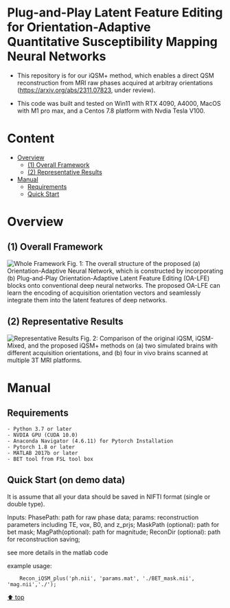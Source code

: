 # Plug-and-Play Latent Feature Editing for Orientation-Adaptive Quantitative Susceptibility Mapping Neural Networks

- This repository is for our iQSM+ method, which enables a direct QSM reconstruction from MRI raw phases acquired at arbitray orientations (https://arxiv.org/abs/2311.07823, under review). 

* This code was built and tested on Win11 with RTX 4090, A4000, MacOS with M1 pro max, and a Centos 7.8 platform with Nvdia Tesla V100. 

# Content

- [ Overview](#head1)
  - [(1) Overall Framework](#head2)
  - [(2) Representative Results](#head3)
- [ Manual](#head4)
  - [Requirements](#head5)
  - [Quick Start](#head6)

# <span id="head1"> Overview </span>

## <span id="head2">(1) Overall Framework </span>

![Whole Framework](https://www.dropbox.com/s/7bxkyu1utxux76k/Figs_1.png?raw=1)
Fig. 1: The overall structure of the proposed (a) Orientation-Adaptive Neural Network, which is constructed by incorporating (b) Plug-and-Play Orientation-Adaptive Latent Feature Editing (OA-LFE) blocks onto conventional deep neural networks. The proposed OA-LFE can learn the encoding of acquisition orientation vectors and seamlessly integrate them into the latent features of deep networks.

## <span id="head3">(2) Representative Results </span>

![Representative Results](https://www.dropbox.com/s/9jt391q22sgber6/Figs_2.png?raw=1)
Fig. 2: Comparison of the original iQSM, iQSM-Mixed, and the proposed iQSM+ methods on (a) two simulated brains with different acquisition orientations, and (b) four in vivo brains scanned at multiple 3T MRI platforms. 

# <span id="head4"> Manual </span>

## <span id="head5"> Requirements </span>

    - Python 3.7 or later
    - NVDIA GPU (CUDA 10.0)
    - Anaconda Navigator (4.6.11) for Pytorch Installation
    - Pytorch 1.8 or later
    - MATLAB 2017b or later
    - BET tool from FSL tool box

## <span id="head6"> Quick Start (on demo data) </span>

It is assume that all your data should be saved in NIFTI format (single or double type). 

Inputs: 
PhasePath: path for raw phase data;
params: reconstruction parameters including TE, vox, B0, and z_prjs;
MaskPath (optional): path for bet mask;
MagPath(optional): path for magnitude;
ReconDir (optional): path for reconstruction saving;

see more details in the matlab code

example usage:
```
    Recon_iQSM_plus('ph.nii', 'params.mat', './BET_mask.nii', 'mag.nii','./');
```

[⬆ top](#readme)
